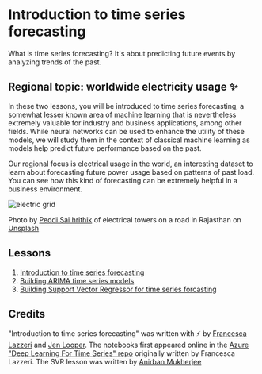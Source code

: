 # Introduction to time series forecasting

What is time series forecasting? It's about predicting future events by analyzing trends of the past.

## Regional topic: worldwide electricity usage ✨

In these two lessons, you will be introduced to time series forecasting, a somewhat lesser known area of machine learning that is nevertheless extremely valuable for industry and business applications, among other fields. While neural networks can be used to enhance the utility of these models, we will study them in the context of classical machine learning as models help predict future performance based on the past.

Our regional focus is electrical usage in the world, an interesting dataset to learn about forecasting future power usage based on patterns of past load. You can see how this kind of forecasting can be extremely helpful in a business environment.

![electric grid](images/electric-grid.jpg)

Photo by [Peddi Sai hrithik](https://unsplash.com/@shutter_log?utm_source=unsplash&utm_medium=referral&utm_content=creditCopyText) of electrical towers on a road in Rajasthan on [Unsplash](https://unsplash.com/s/photos/electric-india?utm_source=unsplash&utm_medium=referral&utm_content=creditCopyText)

## Lessons

1. [Introduction to time series forecasting](1-Introduction/README.md)
2. [Building ARIMA time series models](2-ARIMA/README.md)
3. [Building Support Vector Regressor for time series forcasting](3-SVR/README.md)

## Credits

"Introduction to time series forecasting" was written with ⚡️ by [Francesca Lazzeri](https://twitter.com/frlazzeri) and [Jen Looper](https://twitter.com/jenlooper). The notebooks first appeared online in the [Azure "Deep Learning For Time Series" repo](https://github.com/Azure/DeepLearningForTimeSeriesForecasting) originally written by Francesca Lazzeri. The SVR lesson was written by [Anirban Mukherjee](https://github.com/AnirbanMukherjeeXD)
